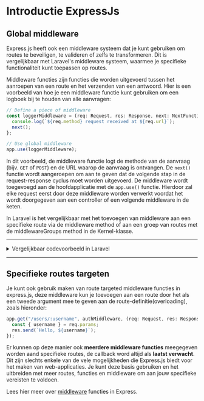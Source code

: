 # Introductie ExpressJs

## Global middleware

Express.js heeft ook een middleware systeem dat je kunt gebruiken om routes te beveiligen, te valideren of zelfs te transformeren. Dit is vergelijkbaar met Laravel's middleware systeem, waarmee je specifieke functionaliteit kunt toepassen op routes.

Middleware functies zijn functies die worden uitgevoerd tussen het aanroepen van een route en het verzenden van een antwoord. Hier is een voorbeeld van hoe je een middleware functie kunt gebruiken om een logboek bij te houden van alle aanvragen:

```javascript
// Define a piece of middleware
const loggerMiddleware = (req: Request, res: Response, next: NextFunction) => {
  console.log(`${req.method} request received at ${req.url}`);
  next();
};

// Use global middleware
app.use(loggerMiddleware);
```

In dit voorbeeld, de middleware functie logt de methode van de aanvraag (bijv. `GET` of `POST`) en de URL waarop de aanvraag is ontvangen. De `next()` functie wordt aangeroepen om aan te geven dat de volgende stap in de request-response cyclus moet worden uitgevoerd.
De middleware wordt toegevoegd aan de hoofdapplicatie met de `app.use()` functie. Hierdoor zal elke request eerst door deze middleware worden verwerkt voordat het wordt doorgegeven aan een controller of een volgende middleware in de keten.

In Laravel is het vergelijkbaar met het toevoegen van middleware aan een specifieke route via de middleware method of aan een groep van routes met de middlewareGroups method in de Kernel-klasse.

<hr />
<details>
  <summary>Vergelijkbaar codevoorbeeld in Laravel</summary>

```php

class LoggerMiddleware
{
    public function handle($request, Closure $next)
    {
        Log::info("{$request->method()} request received at {$request->url()}");

        return $next($request);
    }
}

```

</details>
<hr />

## Specifieke routes targeten

Je kunt ook gebruik maken van route targeted middleware functies in express.js, deze middleware kun je toevoegen aan een route door het als een tweede argument mee te geven aan de route-definitie(overloading), zoals hieronder:

```javascript
app.get("/users/:username", authMiddleware, (req: Request, res: Response) => {
  const { username } = req.params;
  res.send(`Hello, ${username}`);
});
```

Er kunnen op deze manier ook **meerdere middleware functies** meegegeven worden aand specifieke routes, de callback word altijd als **laatst verwacht**.
Dit zijn slechts enkele van de vele mogelijkheden die Express.js biedt voor het maken van web-applicaties. Je kunt deze basis gebruiken en het uitbreiden met meer routes, functies en middleware om aan jouw specifieke vereisten te voldoen.

Lees hier meer over [middleware] functies in Express.

[middleware]: https://expressjs.com/en/guide/using-middleware.html
